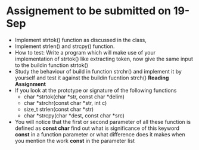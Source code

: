 # Assignement to be submitted on 19-Sep
* Implement strtok() function as discussed in the class, 
* Implement strlen() and strcpy() function.
* How to test:  Write a program which will make use of your implementation of strtok() like extracting token, now give the same input to the buildin function strtok() 
* Study the behaviour of build in function strchr()  and implement it by yourself and test it against the buildin fucntion strch()
**Reading Assignment**
 * If you look at the prototype or signature of the following functions 
    * char *strtok(char *str, const char *delim)
    * char *strchr(const char *str, int c)
    * size_t strlen(const char *str)
    * char *strcpy(char *dest, const char *src)
 * You will notice that the first or second  parameter of all these function is defined as **const char** find out what is significance of this keyword **const** in a function parameter or what difference does it makes when you mention the work **const** in the parameter list
 
